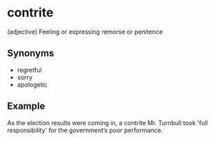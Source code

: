 # contrite

(adjective) Feeling or expressing remorse or penitence

## Synonyms

+ regretful
+ sorry
+ apologetic

## Example

As the election results were coming in, a contrite Mr. Turnbull took 'full responsibility' for the government’s poor performance.
